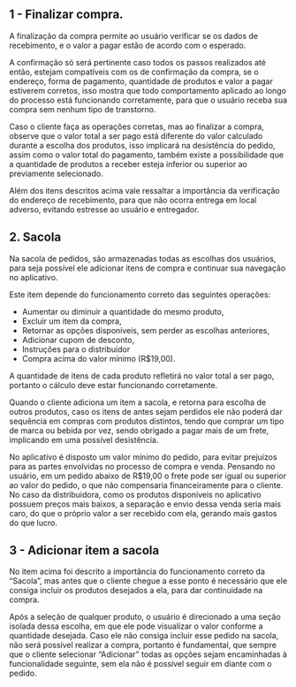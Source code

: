 ## 1 - Finalizar compra.

A finalização da compra permite ao usuário verificar se os dados de recebimento, e o valor a pagar estão de acordo com o esperado.

A confirmação só será pertinente caso todos os passos realizados até então, estejam compatíveis com os de confirmação da compra, se o endereço, forma de pagamento, quantidade de produtos e valor a pagar estiverem corretos, isso mostra que todo comportamento aplicado ao longo do processo está funcionando corretamente, para que o usuário receba sua compra sem nenhum tipo de transtorno.

Caso o cliente faça as operações corretas, mas ao finalizar a compra, observe que o valor total a ser pago está diferente do valor calculado durante a escolha dos produtos, isso implicará na desistência do pedido, assim como o valor total do pagamento, também existe a possibilidade que a quantidade de produtos a receber esteja inferior ou superior ao previamente selecionado. 

Além dos itens descritos acima vale ressaltar a importância da verificação do endereço de recebimento, para que não ocorra entrega em local adverso, evitando estresse ao usuário e entregador. 

## 2. Sacola 

Na sacola de pedidos, são armazenadas todas as escolhas dos usuários, para seja possível ele adicionar itens de compra e continuar sua navegação no aplicativo.

Este item depende do funcionamento correto das seguintes operações: 
* Aumentar ou diminuir a quantidade do mesmo produto,
* Excluir um item da compra,
* Retornar as opções disponíveis, sem perder as escolhas anteriores,
* Adicionar cupom de desconto,
* Instruções para o distribuidor
* Compra acima do valor mínimo (R$19,00).

A quantidade de itens de cada produto refletirá no valor total a ser pago, portanto o cálculo deve estar funcionando corretamente.

Quando o cliente adiciona um item a sacola, e retorna para escolha de outros produtos, caso os itens de antes sejam perdidos ele não poderá dar sequência em compras com produtos distintos, tendo que comprar um tipo de marca ou bebida por vez, sendo obrigado a pagar mais de um frete, implicando em uma possível desistência.

No aplicativo é disposto um valor mínimo do pedido, para evitar prejuízos para as partes envolvidas no processo de compra e venda. Pensando no usuário, em um pedido abaixo de R$19,00 o frete pode ser igual ou superior ao valor do pedido, o que não compensaria financeiramente para o cliente. No caso da distribuidora, como os produtos disponíveis no aplicativo possuem preços mais baixos, a separação e envio dessa venda seria mais caro, do que o próprio valor a ser recebido com ela, gerando mais gastos do que lucro.


## 3 - Adicionar item a sacola

No item acima foi descrito a importância do funcionamento correto da “Sacola”, mas antes que o cliente chegue a esse ponto é necessário que ele consiga incluir os produtos desejados a ela, para dar continuidade na compra.

Após a seleção de qualquer produto, o usuário é direcionado a uma seção isolada dessa escolha, em que ele pode visualizar o valor conforme a quantidade desejada. Caso ele não consiga incluir esse pedido na sacola, não será possível realizar a compra, portanto é fundamental, que sempre que o cliente selecionar “Adicionar” todas as opções sejam encaminhadas à funcionalidade seguinte, sem ela não é possível seguir em diante com o pedido.
